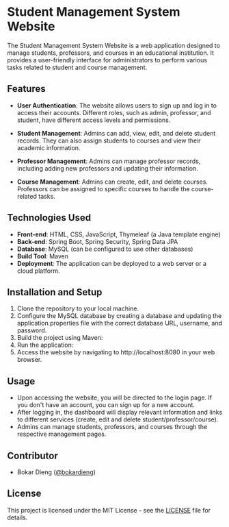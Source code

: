 # Student Management System Website

The Student Management System Website is a web application designed to manage students, professors, and courses in an educational institution. It provides a user-friendly interface for administrators to perform various tasks related to student and course management.

## Features

- **User Authentication**: The website allows users to sign up and log in to access their accounts. Different roles, such as admin, professor, and student, have different access levels and permissions.

- **Student Management**: Admins can add, view, edit, and delete student records. They can also assign students to courses and view their academic information.

- **Professor Management**: Admins can manage professor records, including adding new professors and updating their information.

- **Course Management**: Admins can create, edit, and delete courses. Professors can be assigned to specific courses to handle the course-related tasks.

## Technologies Used

- **Front-end**: HTML, CSS, JavaScript, Thymeleaf (a Java template engine)
- **Back-end**: Spring Boot, Spring Security, Spring Data JPA
- **Database**: MySQL (can be configured to use other databases)
- **Build Tool**: Maven
- **Deployment**: The application can be deployed to a web server or a cloud platform.

## Installation and Setup

1. Clone the repository to your local machine.
2. Configure the MySQL database by creating a database and updating the application.properties file with the correct database URL, username, and password.
3. Build the project using Maven:
4. Run the application:
5. Access the website by navigating to http://localhost:8080 in your web browser.

## Usage

- Upon accessing the website, you will be directed to the login page. If you don't have an account, you can sign up for a new account.
- After logging in, the dashboard will display relevant information and links to different services (create, edit and delete student/professor/course).
- Admins can manage students, professors, and courses through the respective management pages.

## Contributor

- Bokar Dieng ([@bokardieng](https://github.com/bocar90/Capstone-Student-Management-System))

## License

This project is licensed under the MIT License - see the [LICENSE](LICENSE) file for details.
